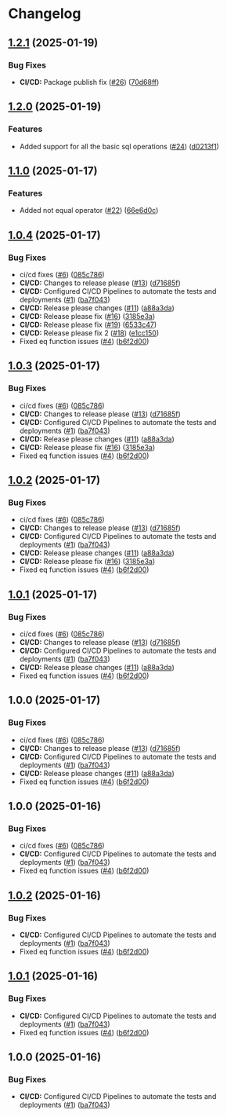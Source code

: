 # Changelog

## [1.2.1](https://github.com/Shanaka11/drizzle-query-helper/compare/v1.2.0...v1.2.1) (2025-01-19)


### Bug Fixes

* **CI/CD:** Package publish fix ([#26](https://github.com/Shanaka11/drizzle-query-helper/issues/26)) ([70d68ff](https://github.com/Shanaka11/drizzle-query-helper/commit/70d68fff08fea27e0934186b83b7cafea8ad16ea))

## [1.2.0](https://github.com/Shanaka11/drizzle-query-helper/compare/v1.1.0...v1.2.0) (2025-01-19)


### Features

* Added support for all the basic sql operations ([#24](https://github.com/Shanaka11/drizzle-query-helper/issues/24)) ([d0213f1](https://github.com/Shanaka11/drizzle-query-helper/commit/d0213f1d01e040246fce9410e609f295a7b1593f))

## [1.1.0](https://github.com/Shanaka11/drizzle-query-helper/compare/v1.0.4...v1.1.0) (2025-01-17)


### Features

* Added not equal operator ([#22](https://github.com/Shanaka11/drizzle-query-helper/issues/22)) ([66e6d0c](https://github.com/Shanaka11/drizzle-query-helper/commit/66e6d0cbc21ae89040a5b16a2bb70f7a8048dd8d))

## [1.0.4](https://github.com/Shanaka11/drizzle-query-helper/compare/v1.0.3...v1.0.4) (2025-01-17)


### Bug Fixes

* ci/cd fixes ([#6](https://github.com/Shanaka11/drizzle-query-helper/issues/6)) ([085c786](https://github.com/Shanaka11/drizzle-query-helper/commit/085c786da8160816cb89de158620a9fddffd8308))
* **CI/CD:** Changes to release please ([#13](https://github.com/Shanaka11/drizzle-query-helper/issues/13)) ([d71685f](https://github.com/Shanaka11/drizzle-query-helper/commit/d71685f20a1d3f10306a8ba4a9b19e5a60b61543))
* **CI/CD:** Configured CI/CD Pipelines to automate the tests and deployments ([#1](https://github.com/Shanaka11/drizzle-query-helper/issues/1)) ([ba7f043](https://github.com/Shanaka11/drizzle-query-helper/commit/ba7f043bafd962af15fa581715957aac71f36295))
* **CI/CD:** Release please changes ([#11](https://github.com/Shanaka11/drizzle-query-helper/issues/11)) ([a88a3da](https://github.com/Shanaka11/drizzle-query-helper/commit/a88a3daaf53e9ce7e099e203ecfa464a25fc00c4))
* **CI/CD:** Release please fix ([#16](https://github.com/Shanaka11/drizzle-query-helper/issues/16)) ([3185e3a](https://github.com/Shanaka11/drizzle-query-helper/commit/3185e3a06f9771e53ce5ef8909fa3601220961e2))
* **CI/CD:** Release please fix ([#19](https://github.com/Shanaka11/drizzle-query-helper/issues/19)) ([6533c47](https://github.com/Shanaka11/drizzle-query-helper/commit/6533c472424ce1b0c7eb68364112d8c6c47d6e75))
* **CI/CD:** Release please fix 2 ([#18](https://github.com/Shanaka11/drizzle-query-helper/issues/18)) ([e1cc150](https://github.com/Shanaka11/drizzle-query-helper/commit/e1cc150f9c2ac8d84d2cc04b3a983cca6cd5a01a))
* Fixed eq function issues ([#4](https://github.com/Shanaka11/drizzle-query-helper/issues/4)) ([b6f2d00](https://github.com/Shanaka11/drizzle-query-helper/commit/b6f2d00bb6cbbdfbdab611956f57e4cd7ece2335))

## [1.0.3](https://github.com/Shanaka11/drizzle-query-helper/compare/v1.0.2...v1.0.3) (2025-01-17)


### Bug Fixes

* ci/cd fixes ([#6](https://github.com/Shanaka11/drizzle-query-helper/issues/6)) ([085c786](https://github.com/Shanaka11/drizzle-query-helper/commit/085c786da8160816cb89de158620a9fddffd8308))
* **CI/CD:** Changes to release please ([#13](https://github.com/Shanaka11/drizzle-query-helper/issues/13)) ([d71685f](https://github.com/Shanaka11/drizzle-query-helper/commit/d71685f20a1d3f10306a8ba4a9b19e5a60b61543))
* **CI/CD:** Configured CI/CD Pipelines to automate the tests and deployments ([#1](https://github.com/Shanaka11/drizzle-query-helper/issues/1)) ([ba7f043](https://github.com/Shanaka11/drizzle-query-helper/commit/ba7f043bafd962af15fa581715957aac71f36295))
* **CI/CD:** Release please changes ([#11](https://github.com/Shanaka11/drizzle-query-helper/issues/11)) ([a88a3da](https://github.com/Shanaka11/drizzle-query-helper/commit/a88a3daaf53e9ce7e099e203ecfa464a25fc00c4))
* **CI/CD:** Release please fix ([#16](https://github.com/Shanaka11/drizzle-query-helper/issues/16)) ([3185e3a](https://github.com/Shanaka11/drizzle-query-helper/commit/3185e3a06f9771e53ce5ef8909fa3601220961e2))
* Fixed eq function issues ([#4](https://github.com/Shanaka11/drizzle-query-helper/issues/4)) ([b6f2d00](https://github.com/Shanaka11/drizzle-query-helper/commit/b6f2d00bb6cbbdfbdab611956f57e4cd7ece2335))

## [1.0.2](https://github.com/Shanaka11/drizzle-query-helper/compare/v1.0.1...v1.0.2) (2025-01-17)


### Bug Fixes

* ci/cd fixes ([#6](https://github.com/Shanaka11/drizzle-query-helper/issues/6)) ([085c786](https://github.com/Shanaka11/drizzle-query-helper/commit/085c786da8160816cb89de158620a9fddffd8308))
* **CI/CD:** Changes to release please ([#13](https://github.com/Shanaka11/drizzle-query-helper/issues/13)) ([d71685f](https://github.com/Shanaka11/drizzle-query-helper/commit/d71685f20a1d3f10306a8ba4a9b19e5a60b61543))
* **CI/CD:** Configured CI/CD Pipelines to automate the tests and deployments ([#1](https://github.com/Shanaka11/drizzle-query-helper/issues/1)) ([ba7f043](https://github.com/Shanaka11/drizzle-query-helper/commit/ba7f043bafd962af15fa581715957aac71f36295))
* **CI/CD:** Release please changes ([#11](https://github.com/Shanaka11/drizzle-query-helper/issues/11)) ([a88a3da](https://github.com/Shanaka11/drizzle-query-helper/commit/a88a3daaf53e9ce7e099e203ecfa464a25fc00c4))
* **CI/CD:** Release please fix ([#16](https://github.com/Shanaka11/drizzle-query-helper/issues/16)) ([3185e3a](https://github.com/Shanaka11/drizzle-query-helper/commit/3185e3a06f9771e53ce5ef8909fa3601220961e2))
* Fixed eq function issues ([#4](https://github.com/Shanaka11/drizzle-query-helper/issues/4)) ([b6f2d00](https://github.com/Shanaka11/drizzle-query-helper/commit/b6f2d00bb6cbbdfbdab611956f57e4cd7ece2335))

## [1.0.1](https://github.com/Shanaka11/drizzle-query-helper/compare/v1.0.0...v1.0.1) (2025-01-17)


### Bug Fixes

* ci/cd fixes ([#6](https://github.com/Shanaka11/drizzle-query-helper/issues/6)) ([085c786](https://github.com/Shanaka11/drizzle-query-helper/commit/085c786da8160816cb89de158620a9fddffd8308))
* **CI/CD:** Changes to release please ([#13](https://github.com/Shanaka11/drizzle-query-helper/issues/13)) ([d71685f](https://github.com/Shanaka11/drizzle-query-helper/commit/d71685f20a1d3f10306a8ba4a9b19e5a60b61543))
* **CI/CD:** Configured CI/CD Pipelines to automate the tests and deployments ([#1](https://github.com/Shanaka11/drizzle-query-helper/issues/1)) ([ba7f043](https://github.com/Shanaka11/drizzle-query-helper/commit/ba7f043bafd962af15fa581715957aac71f36295))
* **CI/CD:** Release please changes ([#11](https://github.com/Shanaka11/drizzle-query-helper/issues/11)) ([a88a3da](https://github.com/Shanaka11/drizzle-query-helper/commit/a88a3daaf53e9ce7e099e203ecfa464a25fc00c4))
* Fixed eq function issues ([#4](https://github.com/Shanaka11/drizzle-query-helper/issues/4)) ([b6f2d00](https://github.com/Shanaka11/drizzle-query-helper/commit/b6f2d00bb6cbbdfbdab611956f57e4cd7ece2335))

## 1.0.0 (2025-01-17)


### Bug Fixes

* ci/cd fixes ([#6](https://github.com/Shanaka11/drizzle-query-helper/issues/6)) ([085c786](https://github.com/Shanaka11/drizzle-query-helper/commit/085c786da8160816cb89de158620a9fddffd8308))
* **CI/CD:** Changes to release please ([#13](https://github.com/Shanaka11/drizzle-query-helper/issues/13)) ([d71685f](https://github.com/Shanaka11/drizzle-query-helper/commit/d71685f20a1d3f10306a8ba4a9b19e5a60b61543))
* **CI/CD:** Configured CI/CD Pipelines to automate the tests and deployments ([#1](https://github.com/Shanaka11/drizzle-query-helper/issues/1)) ([ba7f043](https://github.com/Shanaka11/drizzle-query-helper/commit/ba7f043bafd962af15fa581715957aac71f36295))
* **CI/CD:** Release please changes ([#11](https://github.com/Shanaka11/drizzle-query-helper/issues/11)) ([a88a3da](https://github.com/Shanaka11/drizzle-query-helper/commit/a88a3daaf53e9ce7e099e203ecfa464a25fc00c4))
* Fixed eq function issues ([#4](https://github.com/Shanaka11/drizzle-query-helper/issues/4)) ([b6f2d00](https://github.com/Shanaka11/drizzle-query-helper/commit/b6f2d00bb6cbbdfbdab611956f57e4cd7ece2335))

## 1.0.0 (2025-01-16)


### Bug Fixes

* ci/cd fixes ([#6](https://github.com/Shanaka11/drizzle-query-helper/issues/6)) ([085c786](https://github.com/Shanaka11/drizzle-query-helper/commit/085c786da8160816cb89de158620a9fddffd8308))
* **CI/CD:** Configured CI/CD Pipelines to automate the tests and deployments ([#1](https://github.com/Shanaka11/drizzle-query-helper/issues/1)) ([ba7f043](https://github.com/Shanaka11/drizzle-query-helper/commit/ba7f043bafd962af15fa581715957aac71f36295))
* Fixed eq function issues ([#4](https://github.com/Shanaka11/drizzle-query-helper/issues/4)) ([b6f2d00](https://github.com/Shanaka11/drizzle-query-helper/commit/b6f2d00bb6cbbdfbdab611956f57e4cd7ece2335))

## [1.0.2](https://github.com/Shanaka11/drizzle-query-helper/compare/v1.0.1...v1.0.2) (2025-01-16)


### Bug Fixes

* **CI/CD:** Configured CI/CD Pipelines to automate the tests and deployments ([#1](https://github.com/Shanaka11/drizzle-query-helper/issues/1)) ([ba7f043](https://github.com/Shanaka11/drizzle-query-helper/commit/ba7f043bafd962af15fa581715957aac71f36295))
* Fixed eq function issues ([#4](https://github.com/Shanaka11/drizzle-query-helper/issues/4)) ([b6f2d00](https://github.com/Shanaka11/drizzle-query-helper/commit/b6f2d00bb6cbbdfbdab611956f57e4cd7ece2335))

## [1.0.1](https://github.com/Shanaka11/drizzle-query-helper/compare/v1.0.0...v1.0.1) (2025-01-16)


### Bug Fixes

* **CI/CD:** Configured CI/CD Pipelines to automate the tests and deployments ([#1](https://github.com/Shanaka11/drizzle-query-helper/issues/1)) ([ba7f043](https://github.com/Shanaka11/drizzle-query-helper/commit/ba7f043bafd962af15fa581715957aac71f36295))
* Fixed eq function issues ([#4](https://github.com/Shanaka11/drizzle-query-helper/issues/4)) ([b6f2d00](https://github.com/Shanaka11/drizzle-query-helper/commit/b6f2d00bb6cbbdfbdab611956f57e4cd7ece2335))

## 1.0.0 (2025-01-16)


### Bug Fixes

* **CI/CD:** Configured CI/CD Pipelines to automate the tests and deployments ([#1](https://github.com/Shanaka11/drizzle-query-helper/issues/1)) ([ba7f043](https://github.com/Shanaka11/drizzle-query-helper/commit/ba7f043bafd962af15fa581715957aac71f36295))

